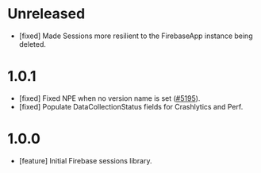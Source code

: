 # Unreleased

* [fixed] Made Sessions more resilient to the FirebaseApp instance being deleted.

# 1.0.1

* [fixed] Fixed NPE when no version name is
  set ([#5195](//github.com/firebase/firebase-android-sdk/issues/5195)).
* [fixed] Populate DataCollectionStatus fields for Crashlytics and Perf.

# 1.0.0

* [feature] Initial Firebase sessions library.
